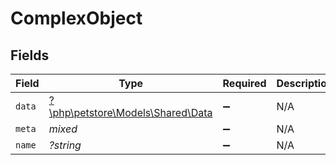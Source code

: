 # ComplexObject


## Fields

| Field                                                            | Type                                                             | Required                                                         | Description                                                      |
| ---------------------------------------------------------------- | ---------------------------------------------------------------- | ---------------------------------------------------------------- | ---------------------------------------------------------------- |
| `data`                                                           | [?\php\petstore\Models\Shared\Data](../../Models/Shared/Data.md) | :heavy_minus_sign:                                               | N/A                                                              |
| `meta`                                                           | *mixed*                                                          | :heavy_minus_sign:                                               | N/A                                                              |
| `name`                                                           | *?string*                                                        | :heavy_minus_sign:                                               | N/A                                                              |